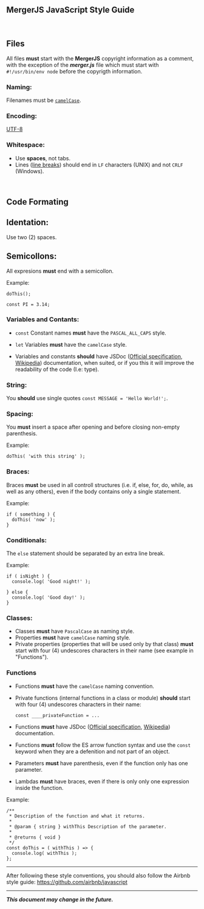 ﻿## MergerJS JavaScript Style Guide

&nbsp;

## Files

All files **must** start with the **MergerJS** copyright information as a comment,
with the exception of the ***merger.js*** file which must start with 
`#!/usr/bin/env node` before the copyrigth information.

### Naming:
Filenames must be [`camelCase`](https://en.wikipedia.org/wiki/Camel_case).

### Encoding:
[UTF-8](https://en.wikipedia.org/wiki/UTF-8)

### Whitespace:
- Use **spaces**, not tabs.
- Lines ([line breaks](https://en.wikipedia.org/wiki/Newline)) should end in `LF` characters (UNIX)
  and not `CRLF` (Windows).

&nbsp;

## Code Formating

## Identation:
Use two (2) spaces.

## Semicollons:
All expresions **must** end with a semicollon.

Example:

`
doThis();
`

`
const PI = 3.14;
`

### Variables and Contants:

- `const`
Constant names **must** have the `PASCAL_ALL_CAPS` style.

- `let`
Variables **must** have the `camelCase` style.

- Variables and constants **should** have JSDoc
  ([Official specification](https://jsdoc.app/index.html),
  [Wikipedia](https://en.wikipedia.org/wiki/JSDoc)) documentation, when suited, 
  or if you this it will improve the readability of the code (I.e: type).

### String:
You **should** use single quotes ` const MESSAGE = 'Hello World!'; `.

### Spacing:
You **must** insert a space after opening and before closing non-empty parenthesis.

Example:

`
doThis( 'with this string' );
`

### Braces:
Braces **must** be used in all controll structures (i.e. if, else, for, do, while, as well as any others),
even if the body contains only a single statement.

Example:

```
if ( something ) {
  doThis( 'now' );
}
```

### Conditionals:
The `else` statement should be separated by an extra line break.

Example:

```
if ( isNight ) {
  console.log( 'Good night!' );

} else {
  console.log( 'Good day!' );
}
```

### Classes:
- Classes **must** have `PascalCase` as naming style.
- Properties **must** have `camelCase` naming style.
- Private properties (properties that will be used only by that class)
  **must** start with four (4) undescores characters in their name
  (see example in "Functions").

### Functions
- Functions **must** have the `camelCase` naming convention.
- Private functions (internal functions in a class or module)
  **should** start with four (4) undescores characters in their name:

  `const ____privateFunction = ...`

- Functions **must** have JSDoc
  ([Official specification](https://jsdoc.app/index.html), [Wikipedia](https://en.wikipedia.org/wiki/JSDoc)) documentation.
- Functions **must** follow the ES arrow function syntax and use the `const` keyword when they are
  a defenition and not part of an object.
- Parameters **must** have parenthesis, even if the function only has one parameter.
- Lambdas **must** have braces, even if there is only only one expression inside the function.

Example:

```
/**
 * Description of the function and what it returns.
 *
 * @param { string } withThis Description of the parameter.
 *
 * @returns { void }
 */
const doThis = ( withThis ) => {
  console.log( withThis );
};
```

---

After following these style conventions, you should also follow the Airbnb style guide:
https://github.com/airbnb/javascript

---

***This document may change in the future.***

